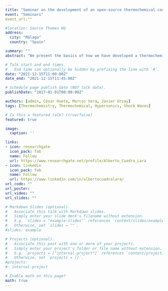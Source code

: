 ```yaml
---
title: "Seminar on the development of an open-source thermochemical code: basics and applications into shock-turbulence interaction problems in the hypersonic regime"
event: "Seminars"
event_url:"" 

#location: Source Themes HQ
address:
  city: "Málaga"
  country: "Spain"

summary: ""
abstract: "We present the basics of how we have developed a thermochemical code (hereafter Combustion-Toolbox) for solving gaseous combustion problems by minimization of the Gibbs–Helmholtz free energy by using Lagrange multipliers. To evaluate the thermodynamic properties the code employs NASA’s 9-coefficient polynomial fits. We will see the general formulation to solve any equilibrium problem defined by a pair of thermodynamic inputs, e.g., enthalpy and pressure. Combustion Toolbox also solves incident and reflected planar shock waves, as well as ideal detonations according to Chapman-Jouguet theory and overdriven detonations, assuming always ideal gases. The code also computes equilibrium properties of ideal plasmas, i.e., no coulombic interactions are considered. The tool has been equipped with a Graphical User Interface developed in MATLAB 2021 under AppDesigner. A preview of the tool will be shown. Second, we introduce a theoretical work based on the thermochemical effects of hypersonic shock waves interacting with weak turbulence and how we have extended this theory using Combustion Toolbox. The theoretical study begins obtaining modified Rankine-Hugoniot jump conditions that account for dissociation and vibrational excitation by using linear interaction analysis (LIA). These jump conditions have been employed in a Fourier analysis of a hypersonic shock interacting with three-dimensional isotropic vortical disturbances. Besides confirming known endothermic effects of hypersonic thermochemistry in decreasing the mean post-shock temperature and velocity, these LIA results indicate that the enstrophy, anisotropy, intensity, and turbulent kinetic energy of the fluctuations are much more amplified through the shock than in the calorically perfect case. Additionally, the turbulent Reynolds number is amplified across the shock at hypersonic Mach numbers in the presence of dissociation and vibrational excitation, as opposed to the attenuation observed in the calorically perfect case. These results suggest that thermochemical effects arising at hypersonic velocities appear to enhance turbulent fluctuations in the post-shock gas."

# Talk start and end times.
#   End time can optionally be hidden by prefixing the line with `#`.
date: "2021-12-15T11:00:00Z"
date_end: "2021-12-15T11:45:00Z"

# Schedule page publish date (NOT talk date).
publishDate: "2017-01-01T00:00:00Z"

authors: [admin, César Huete, Marcos Vera, Javier Urzay]
tags: [Thermochemistry, Thermochemical, Hypersonics, Shock Waves]

# Is this a featured talk? (true/false)
featured: true

image:
  caption: ''

links:
- icon: researchgate
  icon_pack: fab
  name: Follow
  url: https://www.researchgate.net/profile/Alberto_Cuadra_Lara
- icon: linkedin
  icon_pack: fab
  name: Follow
  url: https://www.linkedin.com/in/albertocuadralara/
url_code: ""
url_poster: 
url_video: ""
url_slides: ""

# Markdown Slides (optional).
#   Associate this talk with Markdown slides.
#   Simply enter your slide deck's filename without extension.
#   E.g. `slides = "example-slides"` references `content/slides/example-slides.md`.
#   Otherwise, set `slides = ""`.
#slides: example

# Projects (optional).
#   Associate this post with one or more of your projects.
#   Simply enter your project's folder or file name without extension.
#   E.g. `projects = ["internal-project"]` references `content/project/deep-learning/index.md`.
#   Otherwise, set `projects = []`.
#projects:
#- internal-project

# Enable math on this page?
math: true
---
```

